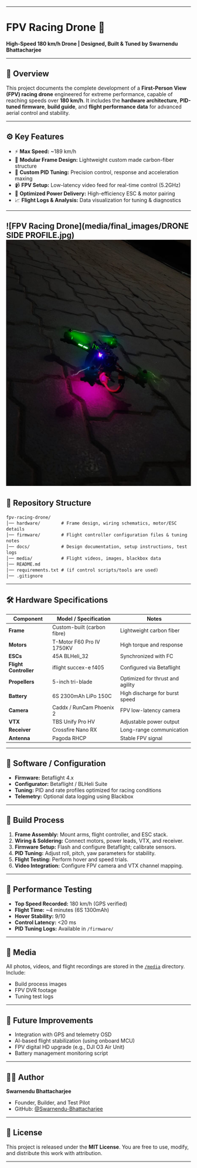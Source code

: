 

---

# FPV Racing Drone 🚀

**High-Speed 180 km/h Drone | Designed, Built & Tuned by Swarnendu Bhattacharjee**

---

## 🧠 Overview

This project documents the complete development of a **First-Person View (FPV) racing drone** engineered for extreme performance, capable of reaching speeds over **180 km/h**.
It includes the **hardware architecture**, **PID-tuned firmware**, **build guide**, and **flight performance data** for advanced aerial control and stability.

---

## ⚙️ Key Features

* ⚡ **Max Speed:** ~189 km/h
* 🧩 **Modular Frame Design:** Lightweight custom made carbon-fiber structure
* 🧠 **Custom PID Tuning:** Precision control, response and acceleration maxing
* 📹 **FPV Setup:** Low-latency video feed for real-time control (5.2GHz)
* 🔋 **Optimized Power Delivery:** High-efficiency ESC & motor pairing
* 📈 **Flight Logs & Analysis:** Data visualization for tuning & diagnostics

---
![FPV Racing Drone](media/final_images/DRONE SIDE PROFILE.jpg)
![FPV Racing Drone](media/final_images/NIGHT.jpg)
---

## 🧩 Repository Structure

```
fpv-racing-drone/
│── hardware/        # Frame design, wiring schematics, motor/ESC details
│── firmware/        # Flight controller configuration files & tuning notes
│── docs/            # Design documentation, setup instructions, test logs
│── media/           # Flight videos, images, blackbox data
│── README.md
│── requirements.txt # (if control scripts/tools are used)
│── .gitignore
```

---

## 🛠️ Hardware Specifications

| Component             | Model / Specification             | Notes                            |
| --------------------- | --------------------------------- | -------------------------------- |
| **Frame**             | Custom-built (carbon fibre)       | Lightweight carbon fiber         |
| **Motors**            |        T-Motor F60 Pro IV 1750KV  | High torque and response         |
| **ESCs**              |        45A BLHeli_32              | Synchronized with FC             |
| **Flight Controller** |        iflight succex-e f405      | Configured via Betaflight        |
| **Propellers**        |        5-inch tri-blade           | Optimized for thrust and agility |
| **Battery**           |        6S 2300mAh LiPo 150C       | High discharge for burst speed   |
| **Camera**            |        Caddx / RunCam Phoenix 2   | FPV low-latency camera           |
| **VTX**               |        TBS Unify Pro HV           | Adjustable power output          |
| **Receiver**          |        Crossfire Nano RX          | Long-range communication         |
| **Antenna**           |        Pagoda RHCP                | Stable FPV signal                |

---

## 🧰 Software / Configuration

* **Firmware:** Betaflight 4.x
* **Configurator:** Betaflight / BLHeli Suite
* **Tuning:** PID and rate profiles optimized for racing conditions
* **Telemetry:** Optional data logging using Blackbox

---

## 🧱 Build Process

1. **Frame Assembly:** Mount arms, flight controller, and ESC stack.
2. **Wiring & Soldering:** Connect motors, power leads, VTX, and receiver.
3. **Firmware Setup:** Flash and configure Betaflight; calibrate sensors.
4. **PID Tuning:** Adjust roll, pitch, yaw parameters for stability.
5. **Flight Testing:** Perform hover and speed trials.
6. **Video Integration:** Configure FPV camera and VTX channel mapping.

---

## 🧪 Performance Testing

* **Top Speed Recorded:** 180 km/h (GPS verified)
* **Flight Time:** ~4 minutes (6S 1300mAh)
* **Hover Stability:** 9/10
* **Control Latency:** <20 ms
* **PID Tuning Logs:** Available in `/firmware/`

---

## 🎥 Media

All photos, videos, and flight recordings are stored in the [`/media`](./media) directory.
Include:

* Build process images
* FPV DVR footage
* Tuning test logs

---

## 🧩 Future Improvements

* Integration with GPS and telemetry OSD
* AI-based flight stabilization (using onboard MCU)
* FPV digital HD upgrade (e.g., DJI O3 Air Unit)
* Battery management monitoring script

---

## 🧑‍💻 Author

**Swarnendu Bhattacharjee**

* Founder, Builder, and Test Pilot
* GitHub: [@Swarnendu-Bhattacharjee](https://github.com/Swarnendu-Bhattacharjee)

---

## 📜 License

This project is released under the **MIT License**.
You are free to use, modify, and distribute this work with attribution.

---